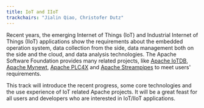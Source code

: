 ```yaml
---
title: IoT and IIoT
trackchairs: "Jialin Qiao, Christofer Dutz"
---
```


Recent years, the emerging Internet of Things (IoT) and Industrial Internet of Things (IIoT) applications show the requirements about the embedded operation system, data collection from the side, data management both on the side and the cloud, and data analysis technologies.
The Apache Software Foundation provides many related projects, like [Apache IoTDB](https://iotdb.apache.org), [Apache Mynewt](https://mynewt.apache.org), [Apache PLC4X](https://plc4x.apache.org) and [Apache Streampipes](https://streampipes.apache.org) to meet users' requirements.

This track will introduce the recent progress, some core technologies and the use experience of IoT related Apache projects.
It will be a great feast for all users and developers who are interested in IoT/IIoT applications.
